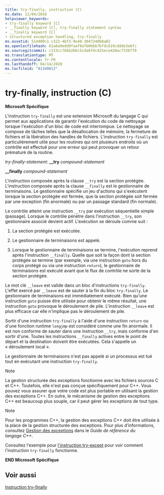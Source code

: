 ```yaml
---
title: try-finally, instruction (C)
ms.date: 11/04/2016
helpviewer_keywords:
- try-finally keyword [C]
- __finally keyword [C], try-finally statement syntax
- __finally keyword [C]
- structured exception handling, try-finally
ms.assetid: 514400c1-c322-4bf3-9e48-3047240b8a82
ms.openlocfilehash: 61a6a9edd9faaf8afb06bb7bfdc619cddde3e6fc
ms.sourcegitcommit: c123cc76bb2b6c5cde6f4c425ece420ac733bf70
ms.translationtype: MT
ms.contentlocale: fr-FR
ms.lasthandoff: 04/14/2020
ms.locfileid: "81349612"
---
```

# <a name="try-finally-statement-c"></a>try-finally, instruction (C)

**Microsoft Spécifique**

L'instruction `try-finally` est une extension Microsoft du langage C qui permet aux applications de garantir l'exécution du code de nettoyage lorsque l'exécution d'un bloc de code est interrompue. Le nettoyage se compose de tâches telles que la désallocation de mémoire, la fermeture de fichiers et la libération des handles de fichiers. L'instruction `try-finally` est particulièrement utile pour les routines qui ont plusieurs endroits où un contrôle est effectué pour une erreur qui peut provoquer un retour prématuré de la routine.

*try-finally-statement*: **__try**  *compound-statement*

**__finally**  *compound-statement*

L'instruction composée après la clause `__try` est la section protégée. L'instruction composée après la clause `__finally` est le gestionnaire de terminaisons. Le gestionnaire spécifie un jeu d'actions qui s'exécutent lorsque la section protégée est fermée, que la section protégée soit fermée par une exception (fin anormale) ou par un passage standard (fin normale).

Le contrôle atteint une instruction `__try` par exécution séquentielle simple (passage). Lorsque le contrôle pénètre dans l'instruction `__try`, son gestionnaire associé devient actif. L'exécution se déroule comme suit :

1. La section protégée est exécutée.

1. Le gestionnaire de terminaisons est appelé.

1. Lorsque le gestionnaire de terminaisons se termine, l'exécution reprend après l'instruction `__finally`. Quelle que soit la façon dont la section protégée se termine (par exemple, via une instruction `goto` hors du corps protégé ou via une instruction `return`), le gestionnaire de terminaisons est exécuté avant que le flux de contrôle ne sorte de la section protégée.

Le mot clé `__leave` est valide dans un bloc d'instructions `try-finally`. L'effet exercé par `__leave` est de sauter à la fin du bloc `try-finally`. Le gestionnaire de terminaisons est immédiatement exécuté. Bien qu'une instruction `goto` puisse être utilisée pour obtenir le même résultat, une instruction `goto` provoque le déroulement de pile. L'instruction `__leave` est plus efficace car elle n'implique pas le déroulement de pile.

Sortir d'une instruction `try-finally` à l'aide d'une instruction `return` ou d'une fonction runtime `longjmp` est considéré comme une fin anormale. Il est non conforme de sauter dans une instruction `__try`, mais conforme d'en sortir d'une. Toutes les instructions `__finally` actives entre le point de départ et la destination doivent être exécutées. Cela s'appelle un « déroulement local ».

Le gestionnaire de terminaisons n'est pas appelé si un processus est tué tout en exécutant une instruction `try-finally`.

> [!NOTE]
> La gestion structurée des exceptions fonctionne avec les fichiers sources C et C++. Toutefois, elle n'est pas conçue spécifiquement pour C++. Vous pouvez vous assurer que votre code est plus portable en utilisant la gestion des exceptions C++. En outre, le mécanisme de gestion des exceptions C++ est beaucoup plus souple, car il peut gérer les exceptions de tout type.

> [!NOTE]
> Pour les programmes C++, la gestion des exceptions C++ doit être utilisée à la place de la gestion structurée des exceptions. Pour plus d’informations, consultez [Gestion des exceptions](../cpp/exception-handling-in-visual-cpp.md) dans le *Guide de référence du langage C++*.

Consultez l'exemple pour [l'instruction try-except](../c-language/try-except-statement-c.md) pour voir comment l'instruction `try-finally` fonctionne.

**END Microsoft Spécifique**

## <a name="see-also"></a>Voir aussi

[Instruction try-finally](../cpp/try-finally-statement.md)
